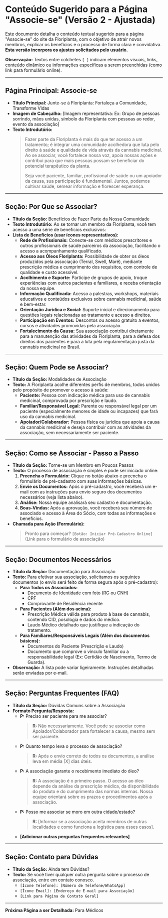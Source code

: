 # Conteúdo Sugerido para a Página "Associe-se" (Versão 2 - Ajustada)

Este documento detalha o conteúdo textual sugerido para a página "Associe-se" do site da Floriplanta, com o objetivo de atrair novos membros, explicar os benefícios e o processo de forma clara e convidativa. **Esta versão incorpora os ajustes solicitados pelo usuário.**

**Observação:** Textos entre colchetes `[ ]` indicam elementos visuais, links, conteúdo dinâmico ou informações específicas a serem preenchidas (como link para formulário online).

---

## Página Principal: Associe-se

*   **Título Principal:** Junte-se à Floriplanta: Fortaleça a Comunidade, Transforme Vidas
*   **Imagem de Cabeçalho:** [Imagem representativa: Ex: Grupo de pessoas sorrindo, mãos unidas, símbolo da Floriplanta com pessoas ao redor, evento da associação]
*   **Texto Introdutório:**
    > Fazer parte da Floriplanta é mais do que ter acesso a um tratamento; é integrar uma comunidade acolhedora que luta pelo direito à saúde e qualidade de vida através da cannabis medicinal. Ao se associar, você fortalece nossa voz, apoia nossas ações e contribui para que mais pessoas possam se beneficiar do potencial terapêutico da planta.
    >
    > Seja você paciente, familiar, profissional de saúde ou um apoiador da causa, sua participação é fundamental. Juntos, podemos cultivar saúde, semear informação e florescer esperança.

---

## Seção: Por Que se Associar?

*   **Título da Seção:** Benefícios de Fazer Parte da Nossa Comunidade
*   **Texto Introdutório:** Ao se tornar um membro da Floriplanta, você tem acesso a uma série de benefícios exclusivos:
*   **Lista de Benefícios (usar ícones representativos):**
    *   **Rede de Profissionais:** Conecte-se com médicos prescritores e outros profissionais de saúde parceiros da associação, facilitando o acesso a acompanhamento qualificado.
    *   **Acesso aos Óleos Floriplanta:** Possibilidade de obter os óleos produzidos pela associação (Terral, Swell, Maré), mediante prescrição médica e cumprimento dos requisitos, com controle de qualidade e custo acessível.
    *   **Acolhimento e Suporte:** Participe de grupos de apoio, troque experiências com outros pacientes e familiares, e receba orientação da nossa equipe.
    *   **Informação Qualificada:** Acesso a palestras, workshops, materiais educativos e conteúdos exclusivos sobre cannabis medicinal, saúde e bem-estar.
    *   **Orientação Jurídica e Social:** Suporte inicial e direcionamento para questões legais relacionadas ao tratamento e acesso a direitos.
    *   **Participação em Eventos:** Descontos ou acesso gratuito a eventos, cursos e atividades promovidas pela associação.
    *   **Fortalecimento da Causa:** Sua associação contribui diretamente para a manutenção das atividades da Floriplanta, para a defesa dos direitos dos pacientes e para a luta pela regulamentação justa da cannabis medicinal no Brasil.

---

## Seção: Quem Pode se Associar?

*   **Título da Seção:** Modalidades de Associação
*   **Texto:** A Floriplanta acolhe diferentes perfis de membros, todos unidos pelo propósito de promover o acesso à saúde:
    *   **Paciente:** Pessoa com indicação médica para uso de cannabis medicinal, comprovada por prescrição e laudo.
    *   **Familiar/Responsável Legal:** Parente ou responsável legal por um paciente (especialmente menores de idade ou incapazes) que fará uso da cannabis medicinal.
    *   **Apoiador/Colaborador:** Pessoa física ou jurídica que apoia a causa da cannabis medicinal e deseja contribuir com as atividades da associação, sem necessariamente ser paciente.

---

## Seção: Como se Associar - Passo a Passo

*   **Título da Seção:** Torne-se um Membro em Poucos Passos
*   **Texto:** O processo de associação é simples e pode ser iniciado online:
    1.  **Preencha o Formulário:** Clique no botão abaixo e preencha o formulário de pré-cadastro com suas informações básicas.
    2.  **Envie os Documentos:** Após o pré-cadastro, você receberá um e-mail com as instruções para envio seguro dos documentos necessários (veja lista abaixo).
    3.  **Análise:** Nossa equipe analisará seu cadastro e documentação.
    4.  **Boas-Vindas:** Após a aprovação, você receberá seu número de associado e acesso à Área do Sócio, com todas as informações e benefícios.
*   **Chamada para Ação (Formulário):**
    > Pronto para começar?
    > `[Botão: Iniciar Pré-Cadastro Online]` (Link para o formulário de associação)

---

## Seção: Documentos Necessários

*   **Título da Seção:** Documentação para Associação
*   **Texto:** Para efetivar sua associação, solicitamos os seguintes documentos (o envio será feito de forma segura após o pré-cadastro):
    *   **Para Todos os Associados:**
        *   Documento de Identidade com foto (RG ou CNH)
        *   CPF
        *   Comprovante de Residência recente
    *   **Para Pacientes (Além dos acima):**
        *   Prescrição Médica válida para produto à base de cannabis, contendo CID, posologia e dados do médico.
        *   Laudo Médico detalhado que justifique a indicação do tratamento.
    *   **Para Familiares/Responsáveis Legais (Além dos documentos básicos):**
        *   Documentos do Paciente (Prescrição e Laudo)
        *   Documento que comprove o vínculo familiar ou a responsabilidade legal (Ex: Certidão de Nascimento, Termo de Guarda).
*   **Observação:** A lista pode variar ligeiramente. Instruções detalhadas serão enviadas por e-mail.

---

## Seção: Perguntas Frequentes (FAQ)

*   **Título da Seção:** Dúvidas Comuns sobre a Associação
*   **Formato Pergunta/Resposta:**
    *   **P:** Preciso ser paciente para me associar?
        > **R:** Não necessariamente. Você pode se associar como Apoiador/Colaborador para fortalecer a causa, mesmo sem ser paciente.
    *   **P:** Quanto tempo leva o processo de associação?
        > **R:** Após o envio correto de todos os documentos, a análise leva em média [X] dias úteis.
    *   **P:** A associação garante o recebimento imediato do óleo?
        > **R:** A associação é o primeiro passo. O acesso ao óleo depende da análise da prescrição médica, da disponibilidade do produto e do cumprimento das normas internas. Nossa equipe orientará sobre os prazos e procedimentos após a associação.
    *   **P:** Posso me associar se moro em outra cidade/estado?
        > **R:** [Informar se a associação aceita membros de outras localidades e como funciona a logística para esses casos].
    *   **[Adicionar outras perguntas frequentes relevantes]**

---

## Seção: Contato para Dúvidas

*   **Título da Seção:** Ainda tem Dúvidas?
*   **Texto:** Se você tiver qualquer outra pergunta sobre o processo de associação, entre em contato conosco.
    *   `[Ícone Telefone]: [Número de Telefone/WhatsApp]`
    *   `[Ícone Email]: [Endereço de E-mail para Associação]`
    *   `[Link para Página de Contato Geral]`

---

**Próxima Página a ser Detalhada:** Para Médicos

